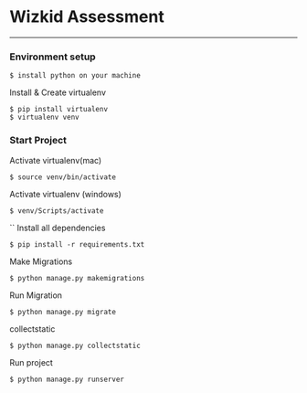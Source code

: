 # Wizkid Assessment


-------

### Environment setup
```shell
$ install python on your machine 
```

Install  & Create virtualenv
```shell
$ pip install virtualenv
$ virtualenv venv
```

### Start Project
Activate virtualenv(mac)
```shell
$ source venv/bin/activate
```
Activate virtualenv (windows)
```shell
$ venv/Scripts/activate
```

``
Install all dependencies
```shell
$ pip install -r requirements.txt
```

Make Migrations
```shell
$ python manage.py makemigrations
```

Run Migration
```shell
$ python manage.py migrate
```

collectstatic
```shell
$ python manage.py collectstatic
```

Run project
```shell
$ python manage.py runserver
```